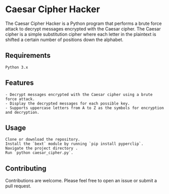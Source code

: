 # Caesar Cipher Hacker

The Caesar Cipher Hacker is a Python program that performs a brute force attack to decrypt messages encrypted with the Caesar cipher. The Caesar cipher is a simple substitution cipher where each letter in the plaintext is shifted a certain number of positions down the alphabet.

## Requirements

    Python 3.x

## Features

    - Decrypt messages encrypted with the Caesar cipher using a brute force attack.
    - Display the decrypted messages for each possible key.
    - Supports uppercase letters from A to Z as the symbols for encryption and decryption.

## Usage

    Clone or download the repository.
    Install the `bext` module by running `pip install pyperclip`.
    Navigate the project directory .
    Run `python caesar_cipher.py`.

## Contributing

Contributions are welcome. Please feel free to open an issue or submit a pull request.
